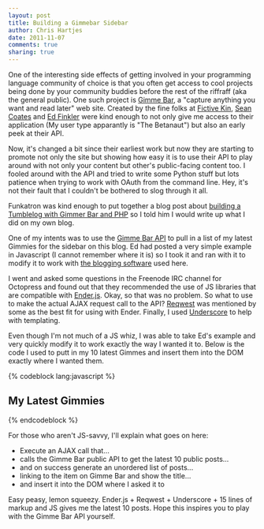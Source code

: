 ```yaml
---
layout: post
title: Building a Gimmebar Sidebar 
author: Chris Hartjes
date: 2011-11-07
comments: true 
sharing: true 
---
```

One of the interesting side effects of getting involved in your programming
language community of choice is that you often get access to cool projects
being done by your community buddies before the rest of the riffraff (aka 
the general public). One such project is [Gimme Bar](http://gimmebar.com),
a "capture anything you want and read later" web site. Created by the fine
folks at [Fictive Kin](http://fictivekin.com/), [Sean Coates](http://twitter.com/coates)
and [Ed Finkler](http://twitter.com/funkatron) were kind enough to not only
give me access to their application (My user type apparantly is "The Betanaut") but
also an early peek at their API.

Now, it's changed a bit since their earliest work but now they are starting to promote
not only the site but showing how easy it is to use their API to play around with
not only your content but other's public-facing content too. I fooled around with
the API and tried to write some Python stuff but lots patience when trying to work
with OAuth from the command line. Hey, it's not their fault that I couldn't be bothered
to slog through it all.

Funkatron was kind enough to put together a blog post about [building a Tumblelog with 
Gimmer Bar and PHP](http://funkatron.com/posts/building-a-tumblelog-with-gimme-bar-and-php.html)
so I told him I would write up what I did on my own blog.

One of my intents was to use the [Gimme Bar API](https://gimmebar.com/api/v0) to pull
in a list of my latest Gimmies for the sidebar on this blog. Ed had posted a very
simple example in Javascript (I cannot remember where it is) so I took it and ran with
it to modify it to work with [the blogging software](http://octopress.org) used here.

I went and asked some questions in the Freenode IRC channel for Octopress and found out
that they recommended the use of JS libraries that are compatible with [Ender.js](http://dustindiaz.com/ender).
Okay, so that was no problem. So what to use to make the actual AJAX request call to
the API? [Reqwest](https://github.com/ded/reqwest) was mentioned by some as the best
fit for using with Ender. Finally, I used [Underscore](https://github.com/documentcloud/underscore) to 
help with templating.

Even though I'm not much of a JS whiz, I was able to take Ed's example and very quickly
modify it to work exactly the way I wanted it to. Below is the code I used to putt in 
my 10 latest Gimmes and insert them into the DOM exactly where I wanted them.

{% codeblock lang:javascript %}
<section>
  <h1>My Latest Gimmies</h1>
  <ul id="gb_assets"></ul>
  <script type="text/javascript">
  reqwest({
      url: 'https://gimmebar.com/api/v0/public/assets/grumpycanuck.js?jsonp_callback=?',
      type: 'jsonp',
      success: function(data){
          var list_tpl = "<% _.each(records, function(record) { %> <li><a href='https://gimmebar.com/view/<%=record.id%>'><%=record.title%></li></a> <% }); %>";
          var list_html = _.template(list_tpl, data);
          $('#gb_assets').html(list_html);
      }
  });
  </script>                                                                                                                                                     
</section>
{% endcodeblock %}

For those who aren't JS-savvy, I'll explain what goes on here:
<ul>
    <li>Execute an AJAX call that...</li>
    <li>calls the Gimme Bar public API to get the latest 10 public posts...</li>
    <li>and on success generate an unordered list of posts...</li>
    <li>linking to the item on Gimme Bar and show the title...</li>
    <li>and insert it into the DOM where I asked it to</li>
</ul>

Easy peasy, lemon squeezy. Ender.js + Reqwest + Underscore + 15 lines of markup and JS
gives me the latest 10 posts. Hope this inspires you to play with the Gimme Bar API
yourself. 

